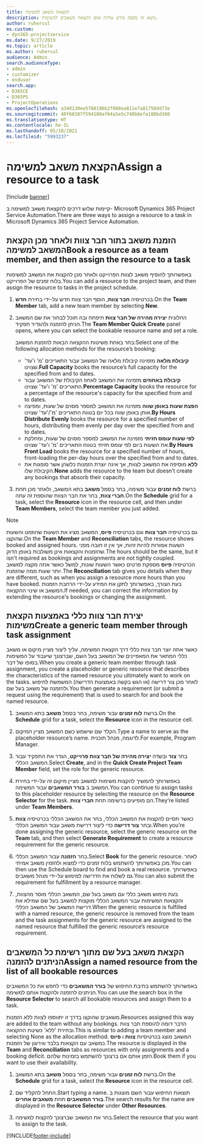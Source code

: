```yaml
---
title: הקצאת משאב למשימה
description: נושא זה מספק מידע אודות אופן הקצאת משאבים למשימות.
author: ruhercul
ms.custom:
- dyn365-projectservice
ms.date: 9/27/2019
ms.topic: article
ms.author: ruhercul
audience: Admin
search.audienceType:
- admin
- customizer
- enduser
search.app:
- D365CE
- D365PS
- ProjectOperations
ms.openlocfilehash: a348130ee5760196b2f008ea811e7a81758dd73e
ms.sourcegitcommit: 40f68387f594180af64a5e5c748b6efa188bd300
ms.translationtype: HT
ms.contentlocale: he-IL
ms.lasthandoff: 05/10/2021
ms.locfileid: "5993237"
---
```

# <a name="assign-a-resource-to-a-task"></a><span data-ttu-id="a3d2c-103">הקצאת משאב למשימה</span><span class="sxs-lookup"><span data-stu-id="a3d2c-103">Assign a resource to a task</span></span>

[!include [banner](../includes/psa-now-project-operations.md)]

<span data-ttu-id="a3d2c-104">קיימות שלוש דרכים להקצאת משאב למשימה ב- Microsoft Dynamics 365 Project Service Automation.</span><span class="sxs-lookup"><span data-stu-id="a3d2c-104">There are three ways to assign a resource to a task in Microsoft Dynamics 365 Project Service Automation.</span></span>

## <a name="book-a-resource-as-a-team-member-and-then-assign-the-resource-to-a-task"></a><span data-ttu-id="a3d2c-105">הזמנת משאב בתור חבר צוות ולאחר מכן הקצאת המשאב למשימה</span><span class="sxs-lookup"><span data-stu-id="a3d2c-105">Book a resource as a team member, and then assign the resource to a task</span></span>

<span data-ttu-id="a3d2c-106">באפשרותך להוסיף משאב לצוות הפרוייקט ולאחר מכן להקצות את המשאב למשימות בלוח זמנים של הפרוייקט.</span><span class="sxs-lookup"><span data-stu-id="a3d2c-106">You can add a resource to the project team, and then assign the resource to tasks in the project schedule.</span></span>

1. <span data-ttu-id="a3d2c-107">בכרטיסיה **חבר צוות**, הוסף חבר צוות חדש על-ידי בחירת **חדש**.</span><span class="sxs-lookup"><span data-stu-id="a3d2c-107">On the **Team Member** tab, add a new team member by selecting **New**.</span></span> 

2. <span data-ttu-id="a3d2c-108">החלונית **יצירה מהירה של חבר צוות** תיפתח ובה תוכל לבחור את שם המשאב הניתן להזמנה ולהגדיר תפקיד.</span><span class="sxs-lookup"><span data-stu-id="a3d2c-108">The **Team Member Quick Create** panel opens, where you can select the bookable resource name and set a role.</span></span> 

    <span data-ttu-id="a3d2c-109">בחר באחת משיטות ההקצאה הבאות להזמנת המשאב:</span><span class="sxs-lookup"><span data-stu-id="a3d2c-109">Select one of the following allocation methods for the resource’s booking:</span></span>

    - <span data-ttu-id="a3d2c-110">**קיבולת מלאה** מזמינה קיבולת מלאה של המשאב עבור התאריכים 'מ' ו'עד' שצוינו.</span><span class="sxs-lookup"><span data-stu-id="a3d2c-110">**Full Capacity** books the resource’s full capacity for the specified from and to dates.</span></span>
    - <span data-ttu-id="a3d2c-111">**קיבולת באחוזים** מזמינה את המשאב לאחוז הקיבולת של המשאב עבור התאריכים 'מ' ו'עד' שצוינו.</span><span class="sxs-lookup"><span data-stu-id="a3d2c-111">**Percentage Capacity** books the resource for a percentage of the resource's capacity for the specified from and to dates.</span></span>
    - <span data-ttu-id="a3d2c-112">**‏‫הפצת שעות באופן שווה‬** מזמינה את המשאב למספר מסוים של שעות, ומפיצה אותן באופן שווה בכל יום בטווח התאריכים 'מ'/'עד' שצוינו.</span><span class="sxs-lookup"><span data-stu-id="a3d2c-112">**By Hours Distribute Evenly** books the resource for a specified number of hours, distributing them evenly per day over the specified from and to dates.</span></span>
    - <span data-ttu-id="a3d2c-113">**לפי ‏‫שעות עומס חזיתי‬** מזמינה את המשאב למספר מסוים של שעות, ומחלקת את השעות ביום לפי עומס חזיתי בטווח התאריכים 'מ' ו'עד' שצוינו.</span><span class="sxs-lookup"><span data-stu-id="a3d2c-113">**By Hours Front Load** books the resource for a specified number of hours, front-loading the per-day hours over the specified from and to dates.</span></span>
    - <span data-ttu-id="a3d2c-114">**ללא** מוסיפה את המשאב לצוות, אך אינה יוצרת הזמנות כלשהן אשר סופגות את הקיבולת שלו.</span><span class="sxs-lookup"><span data-stu-id="a3d2c-114">**None** adds the resource to the team but doesn’t create any bookings that absorb their capacity.</span></span>

3. <span data-ttu-id="a3d2c-115">ברשת **לוח זמנים** עבור משימה, בחר בסמל **משאב** בתא המשאב, ולאחר מכן תחת **חברי צוות**, בחר את חבר הצוות שהוספת זה עתה.</span><span class="sxs-lookup"><span data-stu-id="a3d2c-115">On the **Schedule** grid for a task, select the **Resource** icon in the resource cell, and then under **Team Members**, select the team member you just added.</span></span> 

> [!NOTE]
> <span data-ttu-id="a3d2c-116">גם בכרטיסיה **חבר צוות** וגם בכרטיסיה **פיוס**, המשאב מציג את השעות שהוזמנו והשעות שהוקצו.</span><span class="sxs-lookup"><span data-stu-id="a3d2c-116">On the **Team Member** and **Reconciliation** tabs, the resource shows booked and assigned hours.</span></span> <span data-ttu-id="a3d2c-117">השעות אמורות להיות זהות, אך אין זו חובה מפני שהזמנות והקצאות אינן משולבות באופן הדוק.</span><span class="sxs-lookup"><span data-stu-id="a3d2c-117">The hours should be the same, but it isn't required as bookings and assignments are not tightly coupled.</span></span> <span data-ttu-id="a3d2c-118">הכרטיסיה **פיוס** מספקת פרטים כאשר השעות שונות, למשל כאשר אתה מקצה למשאב יותר שעות ממה שהזמנת.</span><span class="sxs-lookup"><span data-stu-id="a3d2c-118">The **Reconciliation** tab gives you details when they are different, such as when you assign a resource more hours than you have booked.</span></span> <span data-ttu-id="a3d2c-119">בעת הצורך, באפשרותך לתקן את המידע על-ידי הרחבת הזמנות המשאב או שינוי ההקצאה.</span><span class="sxs-lookup"><span data-stu-id="a3d2c-119">If needed, you can correct the information by extending the resource's bookings or changing the assignment.</span></span>

## <a name="create-a-generic-team-member-through-task-assignment"></a><span data-ttu-id="a3d2c-120">יצירת חבר צוות כללי באמצעות הקצאת משימות</span><span class="sxs-lookup"><span data-stu-id="a3d2c-120">Create a generic team member through task assignment</span></span>

<span data-ttu-id="a3d2c-121">כאשר אתה יוצר חבר צוות כללי דרך הקצאת המשימה, עליך ליצור מציין מיקום או משאב כללי המתאר את המאפיינים של המשאב בעל השם, שברצונך שיעבוד על המשימות בסופו של דבר.</span><span class="sxs-lookup"><span data-stu-id="a3d2c-121">When you create a generic team member through task assignment, you create a placeholder or generic resource that describes the characteristics of the named resource you ultimately want to work on the tasks.</span></span> <span data-ttu-id="a3d2c-122">לאחר מכן צור דרישה (או הגש בקשה באמצעות הדרישה) המשמשת לחיפוש ולהזמנה של משאב בעל שם.</span><span class="sxs-lookup"><span data-stu-id="a3d2c-122">You then generate a requirement (or submit a request using the requirement) that is used to search for and book the named resource.</span></span>

1. <span data-ttu-id="a3d2c-123">ברשת **לוח זמנים** עבור משימה, בחר בסמל **משאב** בתא המשאב.</span><span class="sxs-lookup"><span data-stu-id="a3d2c-123">On the **Schedule** grid for a task, select the **Resource** icon in the resource cell.</span></span>

2. <span data-ttu-id="a3d2c-124">הקלד שם שישמש כשם המשאב מציין המיקום.</span><span class="sxs-lookup"><span data-stu-id="a3d2c-124">Type a name to serve as the placeholder resource’s name.</span></span> <span data-ttu-id="a3d2c-125">לדוגמה, מנהל תוכנית.</span><span class="sxs-lookup"><span data-stu-id="a3d2c-125">For example, Program Manager.</span></span>

3. <span data-ttu-id="a3d2c-126">בחר **צור** ובשדה **יצירה מהירה של חבר צוות פרוייקט**, הגדר את התפקיד עבור המשאב הכללי.</span><span class="sxs-lookup"><span data-stu-id="a3d2c-126">Select **Create**, and in the **Quick Create Project Team Member** field, set the role for the generic resource.</span></span>

4. <span data-ttu-id="a3d2c-127">באפשרותך להמשיך להקצות משימות למשאב מציין מיקום זה על-ידי בחירת המשאב ב **בורר המשאבים** עבור המשימה.</span><span class="sxs-lookup"><span data-stu-id="a3d2c-127">You can continue to assign tasks to this placeholder resource by selecting the resource on the **Resource Selector** for the task.</span></span> <span data-ttu-id="a3d2c-128">הם מופיעים ברשימה תחת **חברי צוות**.</span><span class="sxs-lookup"><span data-stu-id="a3d2c-128">They’re listed under **Team Members**.</span></span>

5. <span data-ttu-id="a3d2c-129">כאשר תסיים להקצות את המשאב הכללי, בחר את המשאב הכללי בכרטיסיה **צוות** ובחר **צור דרישה** כדי ליצור דרישת משאב עבור המשאב הכללי.</span><span class="sxs-lookup"><span data-stu-id="a3d2c-129">When you’re done assigning the generic resource, select the generic resource on the **Team** tab, and then select **Generate Requirement** to create a resource requirement for the generic resource.</span></span>

6. <span data-ttu-id="a3d2c-130">בחר **הזמנה** עבור המשאב הכללי.</span><span class="sxs-lookup"><span data-stu-id="a3d2c-130">Select **Book** for the generic resource.</span></span> <span data-ttu-id="a3d2c-131">לאחר מכן באפשרותך להשתמש בלוח זמנים כדי למצוא ולהזמין משאב אמיתי.</span><span class="sxs-lookup"><span data-stu-id="a3d2c-131">You can then use the Schedule board to find and book a real resource.</span></span> <span data-ttu-id="a3d2c-132">באפשרותך גם לשלוח את הדרישה למימוש על-ידי מנהל משאבים.</span><span class="sxs-lookup"><span data-stu-id="a3d2c-132">You can also submit the requirement for fulfillment by a resource manager.</span></span>

7. <span data-ttu-id="a3d2c-133">בעת מימוש משאב כללי עם משאב בעל שם, המשאב הכללי מוסר מהצוות, והקצאות המשימות עבור המשאב הכללי מוקצות למשאב בעל שם שמילא את דרישת המשאב של המשאב הכללי.</span><span class="sxs-lookup"><span data-stu-id="a3d2c-133">When the generic resource is fulfilled with a named resource, the generic resource is removed from the team and the task assignments for the generic resource are assigned to the named resource that fulfilled the generic resource’s resource requirement.</span></span>

## <a name="assign-a-named-resource-from-the-list-of-all-bookable-resources"></a><span data-ttu-id="a3d2c-134">הקצאת משאב בעל שם מתוך רשימת כל המשאבים הניתנים להזמנה</span><span class="sxs-lookup"><span data-stu-id="a3d2c-134">Assign a named resource from the list of all bookable resources</span></span>

<span data-ttu-id="a3d2c-135">באפשרותך להשתמש בתיבת החיפוש של **בורר המשאבים** כדי לחפש את כל המשאבים הניתנים להזמנה ולהקצות אותם למשימה.</span><span class="sxs-lookup"><span data-stu-id="a3d2c-135">You can use the search box in the **Resource Selector** to search all bookable resources and assign them to a task.</span></span>

<span data-ttu-id="a3d2c-136">משאבים שהוקצו בדרך זו יתווספו לצוות ללא הזמנות.</span><span class="sxs-lookup"><span data-stu-id="a3d2c-136">Resources assigned this way are added to the team without any bookings.</span></span> <span data-ttu-id="a3d2c-137">הדבר דומה להוספת חבר צוות ובחירת 'ללא' כשיטת ההקצאה.</span><span class="sxs-lookup"><span data-stu-id="a3d2c-137">This is similar to adding a team member and selecting None as the allocation method.</span></span> <span data-ttu-id="a3d2c-138">המשאב מוצג בכרטיסיות **צוות** ו **פיוס** כמשאב עם הקצאות בלבד וגירעון של הזמנות.</span><span class="sxs-lookup"><span data-stu-id="a3d2c-138">The resource is displayed in the **Team** and **Reconciliation** tabs as resources with only assignments and a booking deficit.</span></span> <span data-ttu-id="a3d2c-139">הזמן אותם אם ברצונך להשתמש בזמינות שלהם.</span><span class="sxs-lookup"><span data-stu-id="a3d2c-139">Book them if you want to use their availability.</span></span>

1. <span data-ttu-id="a3d2c-140">ברשת **לוח זמנים** עבור משימה, בחר בסמל **משאב** בתא המשאב.</span><span class="sxs-lookup"><span data-stu-id="a3d2c-140">On the **Schedule** grid for a task, select the **Resource** icon in the resource cell.</span></span>

2. <span data-ttu-id="a3d2c-141">התחל להקליד שם.</span><span class="sxs-lookup"><span data-stu-id="a3d2c-141">Start typing a name.</span></span> <span data-ttu-id="a3d2c-142">תוצאות החיפוש עבור השם מוצגות ב **בורר המשאבים** תחת **משאבים אחרים**.</span><span class="sxs-lookup"><span data-stu-id="a3d2c-142">The search results for the name are displayed in the **Resource Selector** under **Other Resources**.</span></span>

3. <span data-ttu-id="a3d2c-143">בחר את המשאב שברצונך להקצות למשימה.</span><span class="sxs-lookup"><span data-stu-id="a3d2c-143">Select the resource that you want to assign to the task.</span></span>



[!INCLUDE[footer-include](../includes/footer-banner.md)]